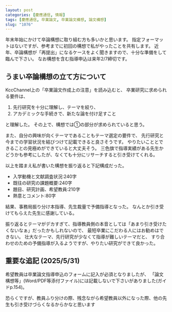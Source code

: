 ```yaml
---
layout: post
categories: [慶應通信, 情報]
tags: [慶應通信, 卒業論文, 卒業論文構想, 論文構想]
slug: "1076"
---
```

年末年始にかけて卒論構想に取り組む方も多いかと思います。
指定フォーマットはないですが、参考までに初回の構想で私がやったことを共有します。
近年、卒論構想が「再提出」になるケースをよく聞きますので、十分な準備をして臨んで下さい。
なお構想を含む指導申込は来年2/7締切です。

## うまい卒論構想の立て方について
KccChannel上の「卒業論文作成上の注意」を読み込むと、
卒業研究に求められる要件は、

1. 先行研究を十分に理解し、テーマを絞り、
2. アカデミックな手続きで、新たな論を付け足すこと

と理解した。
その上で、構想では①の部分が求められていると思う。

また、自分の興味が向くテーマであることもテーマ選定の要件で、
先行研究と今までの学習状況を結びつけて記載できると良さそうです。
やりたいこととできることの見極めができていると大丈夫そう。
三色旗で指導実績がある先生かどうかも参考にしたが、なくても十分にリサーチすると引き受けてくれる。

以上を踏まえ私が書いた構想を振り返ると下記構成だった。

* 入学動機と文献調査状況:240字
* 既往の研究の課題概要:240字
* 題目、研究計画、希望教員:210字
* 熱意とコメント:80字

結果、事務局振り分け本指導、先生裁量で予備指導となった。
なんとか引き受けてもらえた先生に感謝している。

振り返るとテーマがデカすぎて、指導教員側の本音としては「あまり引き受けたくないなぁ」だったかもしれないので、
最短卒業にこだわる人にはお勧めはできない。
壮大なテーマ、先行研究が少なくて指導が難しいテーマだと、
すり合わせのための予備指導が入るようですが、やりたい研究ができて良かった。

## 重要な追記 (2025/5/31)
希望教員は卒業論文指導申込のフォームに記入が必須となりましたが、
「論文構想等」(Word/PDF等添付ファイル)には記載しないで下さいがありました(ガイドp.154)。

恐らくですが、教員ふり分けの際、残念ながら希望教員以外になった際、他の先生も引き受けづらくなるからかなと思います
